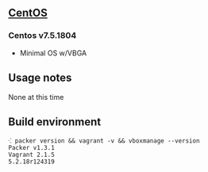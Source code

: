 ## [CentOS](http://centos.org)

### Centos v7.5.1804

* Minimal OS w/VBGA

## Usage notes

None at this time

## Build environment

```shell
⁖ packer version && vagrant -v && vboxmanage --version
Packer v1.3.1
Vagrant 2.1.5
5.2.18r124319
```
